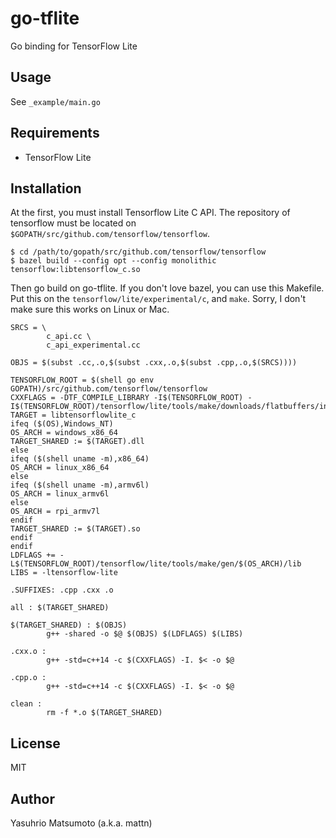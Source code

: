 # go-tflite

Go binding for TensorFlow Lite

## Usage

See `_example/main.go`

## Requirements

* TensorFlow Lite

## Installation

At the first, you must install Tensorflow Lite C API. The repository of tensorflow must be located on `$GOPATH/src/github.com/tensorflow/tensorflow`.

```
$ cd /path/to/gopath/src/github.com/tensorflow/tensorflow
$ bazel build --config opt --config monolithic tensorflow:libtensorflow_c.so
```

Then go build on go-tflite. If you don't love bazel, you can use this Makefile. Put this on the `tensorflow/lite/experimental/c`, and `make`. Sorry, I don't make sure this works on Linux or Mac.

```make
SRCS = \
        c_api.cc \
        c_api_experimental.cc

OBJS = $(subst .cc,.o,$(subst .cxx,.o,$(subst .cpp,.o,$(SRCS))))

TENSORFLOW_ROOT = $(shell go env GOPATH)/src/github.com/tensorflow/tensorflow
CXXFLAGS = -DTF_COMPILE_LIBRARY -I$(TENSORFLOW_ROOT) -I$(TENSORFLOW_ROOT)/tensorflow/lite/tools/make/downloads/flatbuffers/include
TARGET = libtensorflowlite_c
ifeq ($(OS),Windows_NT)
OS_ARCH = windows_x86_64
TARGET_SHARED := $(TARGET).dll
else
ifeq ($(shell uname -m),x86_64)
OS_ARCH = linux_x86_64
else
ifeq ($(shell uname -m),armv6l)
OS_ARCH = linux_armv6l
else
OS_ARCH = rpi_armv7l
endif
TARGET_SHARED := $(TARGET).so
endif
endif
LDFLAGS += -L$(TENSORFLOW_ROOT)/tensorflow/lite/tools/make/gen/$(OS_ARCH)/lib
LIBS = -ltensorflow-lite

.SUFFIXES: .cpp .cxx .o

all : $(TARGET_SHARED)

$(TARGET_SHARED) : $(OBJS)
        g++ -shared -o $@ $(OBJS) $(LDFLAGS) $(LIBS)

.cxx.o :
        g++ -std=c++14 -c $(CXXFLAGS) -I. $< -o $@

.cpp.o :
        g++ -std=c++14 -c $(CXXFLAGS) -I. $< -o $@

clean :
        rm -f *.o $(TARGET_SHARED)
```

## License

MIT

## Author

Yasuhrio Matsumoto (a.k.a. mattn)
